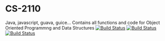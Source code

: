 # CS-2110
Java, javascript, guava, guice...
Contains all functions and code for Object Oriented Programmng and Data Structures
[![Build Status](https://travis-ci.org/travis-ci/travis-web.svg?branch=master)](https://travis-ci.org/travis-ci/travis-web)
[![Build Status](https://travis-ci.org/travis-ci/travis-web.svg?branch=so-create-owner-insights)](https://travis-ci.org/travis-ci/travis-web)
[![Build Status](https://travis-ci.org/travis-ci/travis-web.svg?branch=greenkeeper%2Fember-cli-3.8.0)](https://travis-ci.org/travis-ci/travis-web)
